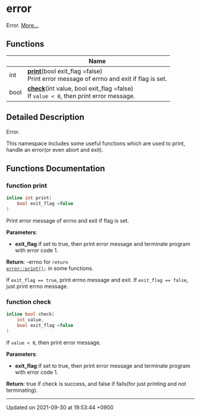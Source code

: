 

# error

Error.  [More...](#detailed-description)

## Functions

|                | Name           |
| -------------- | -------------- |
| int | **[print](/Namespaces/error#function-print)**(bool exit_flag =false)<br>Print error message of errno and exit if flag is set.  |
| bool | **[check](/Namespaces/error#function-check)**(int value, bool exit_flag =false)<br>If <code>value &lt; 0</code>, then print error message.  |

## Detailed Description

Error. 

This namespace includes some useful functions which are used to print, handle an error(or even abort and exit). 


## Functions Documentation

### function print

```cpp
inline int print(
    bool exit_flag =false
)
```

Print error message of errno and exit if flag is set. 

**Parameters**: 

  * **exit_flag** if set to true, then print error message and terminate program with error code 1. 


**Return**: -errno for <code>return <a href="/Namespaces/error#function-print">error::print()</a>;</code> in some functions. 

If <code>exit&#95;flag == true</code>, print errno message and exit. If <code>exit&#95;flag == false</code>, just print errno message.


### function check

```cpp
inline bool check(
    int value,
    bool exit_flag =false
)
```

If <code>value &lt; 0</code>, then print error message. 

**Parameters**: 

  * **exit_flag** if set to true, then print error message and terminate program with error code 1. 


**Return**: true if check is success, and false if fails(for just printing and not terminating). 





-------------------------------

Updated on 2021-09-30 at 19:53:44 +0900